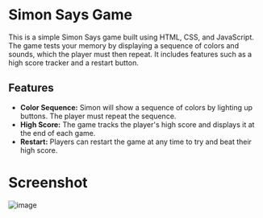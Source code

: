# Simon Says Game

This is a simple Simon Says game built using HTML, CSS, and JavaScript. The game tests your memory by displaying a sequence of colors and sounds, which the player must then repeat. It includes features such as a high score tracker and a restart button.

## Features

- **Color Sequence:** Simon will show a sequence of colors by lighting up buttons. The player must repeat the sequence.
- **High Score:** The game tracks the player's high score and displays it at the end of each game.
- **Restart:** Players can restart the game at any time to try and beat their high score.

# Screenshot
![image](https://github.com/Vinayyy19/Simon-Says-Game/assets/144893988/6758c971-f735-4e22-8796-3e1035cf9a20)

